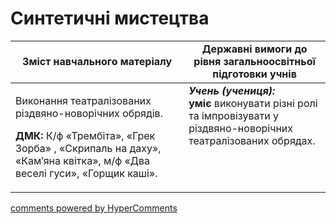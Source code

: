 <div id="hypercomments_widget" class="js-hypercomments-widget invisible"></div>

Синтетичні мистецтва
=============================================

<table>
  <tr>
    <td width="55%" align="center"><b>Зміст навчального матеріалу</b></td>
    <td width="45%" align="center"><b>Державні вимоги до рівня загальноосвітньої підготовки учнів</b></td>
  </tr>
<tbody>
  <tr>
    <td width="55%" style="vertical-align:top !important;">
<p>Виконання театралізованих різдвяно-новорічних обрядів.</p>
<p><b>ДМК:</b> К/ф «Трембіта», «Грек Зорба» , «Скрипаль на даху», «Кам’яна квітка», м/ф «Два веселі гуси», «Горщик каші».</p>
	</td>
<td width="45%" style="vertical-align:top !important;"><b><i>Учень (учениця):</i></b><br>
<b>уміє</b> виконувати різні ролі та імпровізувати у різдвяно-новорічних театралізованих обрядах.<br>
</td>
	</tr>
</tbody>
</table>

<div class="js-hypercomments-container">
<a href="http://hypercomments.com" class="hc-link" title="comments widget">comments powered by HyperComments</a>
</div>